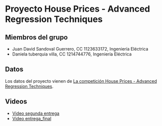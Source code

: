 # Proyecto House Prices - Advanced Regression Techniques

## Miembros del grupo

- Juan David Sandoval Guerrero, CC 1123633172, Ingeniería Eléctrica
- Daniela tuberquia villa, CC 1214744776, Ingeniería Eléctrica

## Datos

Los datos del proyecto vienen de [La competición House Prices - Advanced Regression Techniques](https://www.kaggle.com/competitions/house-prices-advanced-regression-techniques/overview/description).

## Videos

- [Video segunda entrega](https://www.youtube.com/watch?v=XDI9aTKPc-c)
- [Video entrega_final](https://www.youtube.com/watch?v=tGtq8hDRgPo)
